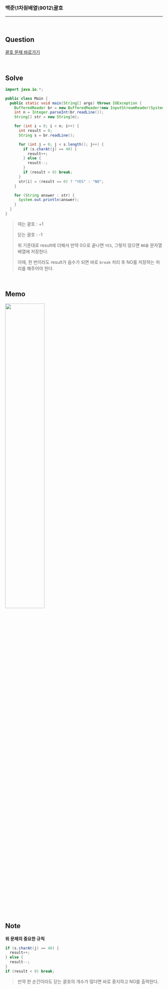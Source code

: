 ### 백준\1차원배열\9012\괄호

---

<br/>

## Question

[괄호 문제 바로가기](https://www.acmicpc.net/problem/9012)

<br/>

## Solve

```java
import java.io.*;

public class Main {
  public static void main(String[] args) throws IOException {
    BufferedReader br = new BufferedReader(new InputStreamReader(System.in));
    int n = Integer.parseInt(br.readLine());
    String[] str = new String[n];

    for (int i = 0; i < n; i++) {
      int result = 0;
      String s = br.readLine();

      for (int j = 0; j < s.length(); j++) {
        if (s.charAt(j) == 40) {
          result++;
        } else {
          result--;
        }
        if (result < 0) break;
      }
      str[i] = (result == 0) ? "YES" : "NO";
    }

    for (String answer : str) {
      System.out.println(answer);
    }
  }
}
```

> 여는 괄호 : +1
>
> 닫는 괄호 : -1
>
> 위 기준대로 result에 더해서 만약 0으로 끝나면 `YES`, 그렇지 않으면 `NO를` 문자열 배열에 저장한다.
>
> 이때, 한 번이라도 result가 음수가 되면 바로 `break` 처리 후 NO를 저장하는 처리를 해주어야 한다.

<br/>

## Memo

<img src="https://github.com/JGoo99/CodingTest/assets/126454114/c9635e54-9725-43a8-af6a-47d19bd2d1a1" width="50%" height="50%"/>

<br/>

## Note

**위 문제의 중요한 규칙**

```java
if (s.charAt(j) == 40) {
  result++;
} else {
  result--;
}
if (result < 0) break;
```

> 만약 한 순간이라도 닫는 괄호의 개수가 많다면 바로 중지하고 NO를 출력한다.
